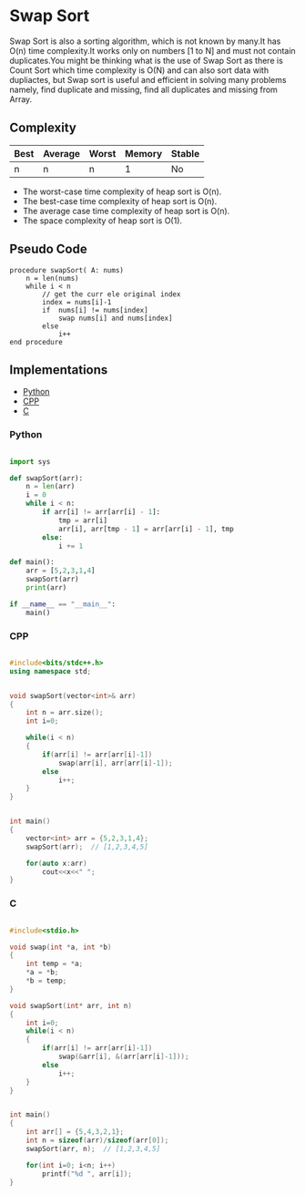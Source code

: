 # Swap Sort
Swap Sort is also a sorting algorithm, which is not known by many.It has O(n) time complexity.It works only on numbers [1 to N] and must not contain duplicates.You might be thinking what is the use of Swap Sort as there is Count Sort which time complexity is O(N) and can also sort data with dupliactes, but Swap sort is useful and efficient in solving many problems namely, find duplicate and missing, find all duplicates and missing from Array.

## Complexity
| Best | Average | Worst | Memory | Stable |
|------|---------|-------|--------|--------|
| n    | n       | n     | 1      | No     |

- The worst-case time complexity of heap sort is O(n).
- The best-case time complexity of heap sort is O(n).
- The average case time complexity of heap sort is O(n).
- The space complexity of heap sort is O(1).


## Pseudo Code
```
procedure swapSort( A: nums)
    n = len(nums)
    while i < n
        // get the curr ele original index
        index = nums[i]-1
        if  nums[i] != nums[index]
            swap nums[i] and nums[index]
        else
            i++
end procedure
```

## Implementations
* [Python](#python)
* [CPP](#cpp)
* [C](#c)

### Python 
```python

import sys

def swapSort(arr):
    n = len(arr)
    i = 0
    while i < n:
        if arr[i] != arr[arr[i] - 1]:
            tmp = arr[i]
            arr[i], arr[tmp - 1] = arr[arr[i] - 1], tmp
        else:
            i += 1

def main():
    arr = [5,2,3,1,4]
    swapSort(arr)
    print(arr)

if __name__ == "__main__":
    main()
```

### CPP
```cpp

#include<bits/stdc++.h>
using namespace std;


void swapSort(vector<int>& arr)
{
    int n = arr.size();
    int i=0;

    while(i < n)
    {
        if(arr[i] != arr[arr[i]-1])
            swap(arr[i], arr[arr[i]-1]);
        else
            i++;
    }
}


int main()
{
    vector<int> arr = {5,2,3,1,4};
    swapSort(arr);  // [1,2,3,4,5]

    for(auto x:arr)
        cout<<x<<" ";
}
```

### C
```c

#include<stdio.h>

void swap(int *a, int *b)
{
    int temp = *a;
    *a = *b;
    *b = temp;
}

void swapSort(int* arr, int n)
{
    int i=0;
    while(i < n)
    {
        if(arr[i] != arr[arr[i]-1])
            swap(&arr[i], &(arr[arr[i]-1]));
        else
            i++;
    }
}


int main()
{
    int arr[] = {5,4,3,2,1};
    int n = sizeof(arr)/sizeof(arr[0]);
    swapSort(arr, n);  // [1,2,3,4,5]

    for(int i=0; i<n; i++)
        printf("%d ", arr[i]);
}

```


